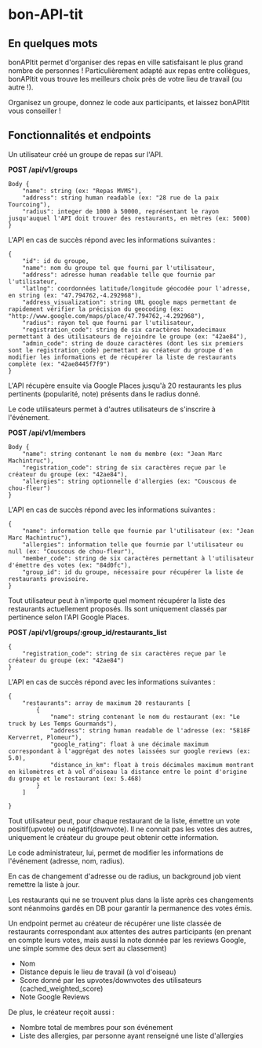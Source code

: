 # bon-API-tit

## En quelques mots

bonAPItit permet d'organiser des repas en ville satisfaisant le plus grand nombre de personnes ! Particulièrement adapté aux repas entre collègues, bonAPItit vous trouve les meilleurs choix près de votre lieu de travail (ou autre !). 

Organisez un groupe, donnez le code aux participants, et laissez bonAPItit vous conseiller !


## Fonctionnalités et endpoints

Un utilisateur créé un groupe de repas sur l'API.

**POST /api/v1/groups**
```
Body {
    "name": string (ex: "Repas MVMS"), 
    "address": string human readable (ex: "28 rue de la paix Tourcoing"), 
    "radius": integer de 1000 à 50000, représentant le rayon jusqu'auquel l'API doit trouver des restaurants, en mètres (ex: 5000)
}
```

L'API en cas de succès répond avec les informations suivantes :
```
{
    "id": id du groupe,
    "name": nom du groupe tel que fourni par l'utilisateur,
    "address": adresse human readable telle que fournie par l'utilisateur,
    "latlng": coordonnées latitude/longitude géocodée pour l'adresse, en string (ex: "47.794762,-4.292968"),
    "address_visualization": string URL google maps permettant de rapidement vérifier la précision du geocoding (ex: "http://www.google.com/maps/place/47.794762,-4.292968"),
    "radius": rayon tel que fourni par l'utilisateur,
    "registration_code": string de six caractères hexadecimaux permettant à des utilisateurs de rejoindre le groupe (ex: "42ae84"),
    "admin_code": string de douze caractères (dont les six premiers sont le registration_code) permettant au créateur du groupe d'en modifier les informations et de récupérer la liste de restaurants complète (ex: "42ae8445f7f9")
}
```

L'API récupère ensuite via Google Places jusqu'à 20 restaurants les plus pertinents (popularité, note) présents dans le radius donné.

Le code utilisateurs permet à d'autres utilisateurs de s'inscrire à l'événement.

**POST /api/v1/members**
```
Body {
    "name": string contenant le nom du membre (ex: "Jean Marc Machintruc"),
    "registration_code": string de six caractères reçue par le créateur du groupe (ex: "42ae84"),
    "allergies": string optionnelle d'allergies (ex: "Couscous de chou-fleur")
}
```

L'API en cas de succès répond avec les informations suivantes :
```
{
    "name": information telle que fournie par l'utilisateur (ex: "Jean Marc Machintruc"),
    "allergies": information telle que fournie par l'utilisateur ou null (ex: "Couscous de chou-fleur"),
    "member_code": string de six caractères permettant à l'utilisateur d'émettre des votes (ex: "84d0fc"),
    "group_id": id du groupe, nécessaire pour récupérer la liste de restaurants provisoire.
}
```

Tout utilisateur peut à n'importe quel moment récupérer la liste des restaurants actuellement proposés. Ils sont uniquement classés par pertinence selon l'API Google Places.

**POST /api/v1/groups/:group_id/restaurants_list**
```
{
    "registration_code": string de six caractères reçue par le créateur du groupe (ex: "42ae84")
}
```

L'API en cas de succès répond avec les informations suivantes :
```
{
    "restaurants": array de maximum 20 restaurants [
        {
            "name": string contenant le nom du restaurant (ex: "Le truck by Les Temps Gourmands"),
            "address": string human readable de l'adresse (ex: "5818F Kerverret, Plomeur"),
            "google_rating": float à une décimale maximum correspondant à l'aggrégat des notes laissées sur google reviews (ex: 5.0),
            "distance_in_km": float à trois décimales maximum montrant en kilomètres et à vol d'oiseau la distance entre le point d'origine du groupe et le restaurant (ex: 5.468)
        }
    ]
    
}
```
Tout utilisateur peut, pour chaque restaurant de la liste, émettre un vote positif(upvote) ou négatif(downvote). Il ne connait pas les votes des autres, uniquement le créateur du groupe peut obtenir cette information. 

Le code administrateur, lui, permet de modifier les informations de l'événement (adresse, nom, radius).

En cas de changement d'adresse ou de radius, un background job vient remettre la liste à jour.

Les restaurants qui ne se trouvent plus dans la liste après ces changements sont néanmoins gardés en DB pour garantir la permanence des votes émis.

Un endpoint permet au créateur de récupérer une liste classée de restaurants correspondant aux attentes des autres participants (en prenant en compte leurs votes, mais aussi la note donnée par les reviews Google, une simple somme des deux sert au classement)

+ Nom
+ Distance depuis le lieu de travail (à vol d'oiseau)
+ Score donné par les upvotes/downvotes des utilisateurs (cached_weighted_score)
+ Note Google Reviews

De plus, le créateur reçoit aussi :
+ Nombre total de membres pour son événement
+ Liste des allergies, par personne ayant renseigné une liste d'allergies
